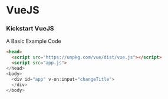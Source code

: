 # VueJS

### Kickstart VueJS

A Basic Example Code

```html
<head>
  <script src="https://unpkg.com/vue/dist/vue.js"></script>
  <script src="app.js">
</head>
<body>
  <div id="app" v-on:input="changeTitle">
  </div>
</body>
```

